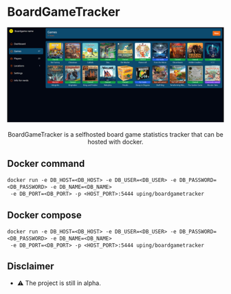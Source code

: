 # BoardGameTracker

<p align="center">
  <img src=".github/images/games.png" width="600" alt="screen preview">
  <br/>
  <br/>
  BoardGameTracker is a selfhosted board game statistics tracker that can be hosted with docker.
</p>

## Docker command
```
docker run -e DB_HOST=<DB_HOST> -e DB_USER=<DB_USER> -e DB_PASSWORD=<DB_PASSWORD> -e DB_NAME=<DB_NAME>
 -e DB_PORT=<DB_PORT> -p <HOST_PORT>:5444 uping/boardgametracker
```

## Docker compose
```
docker run -e DB_HOST=<DB_HOST> -e DB_USER=<DB_USER> -e DB_PASSWORD=<DB_PASSWORD> -e DB_NAME=<DB_NAME>
 -e DB_PORT=<DB_PORT> -p <HOST_PORT>:5444 uping/boardgametracker
```

## Disclaimer

- ⚠️ The project is still in alpha.
